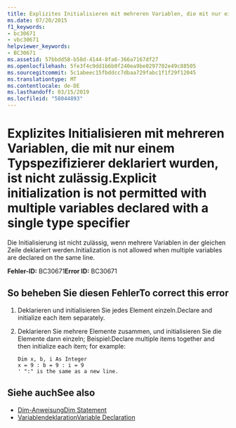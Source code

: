 ```yaml
---
title: Explizites Initialisieren mit mehreren Variablen, die mit nur einem Typspezifizierer deklariert wurden, ist nicht zulässig.
ms.date: 07/20/2015
f1_keywords:
- bc30671
- vbc30671
helpviewer_keywords:
- BC30671
ms.assetid: 57bbdd58-b58d-4144-8fa6-366a7167df27
ms.openlocfilehash: 5fe3f4c9dd1b6b0f240ea9be0297702e49c88505
ms.sourcegitcommit: 5c1abeec15fbddcc7dbaa729fabc1f1f29f12045
ms.translationtype: MT
ms.contentlocale: de-DE
ms.lasthandoff: 03/15/2019
ms.locfileid: "58044893"
---
```

# <a name="explicit-initialization-is-not-permitted-with-multiple-variables-declared-with-a-single-type-specifier"></a><span data-ttu-id="d785b-102">Explizites Initialisieren mit mehreren Variablen, die mit nur einem Typspezifizierer deklariert wurden, ist nicht zulässig.</span><span class="sxs-lookup"><span data-stu-id="d785b-102">Explicit initialization is not permitted with multiple variables declared with a single type specifier</span></span>
<span data-ttu-id="d785b-103">Die Initialisierung ist nicht zulässig, wenn mehrere Variablen in der gleichen Zeile deklariert werden.</span><span class="sxs-lookup"><span data-stu-id="d785b-103">Initialization is not allowed when multiple variables are declared on the same line.</span></span>  
  
 <span data-ttu-id="d785b-104">**Fehler-ID:** BC30671</span><span class="sxs-lookup"><span data-stu-id="d785b-104">**Error ID:** BC30671</span></span>  
  
## <a name="to-correct-this-error"></a><span data-ttu-id="d785b-105">So beheben Sie diesen Fehler</span><span class="sxs-lookup"><span data-stu-id="d785b-105">To correct this error</span></span>  
  
1.  <span data-ttu-id="d785b-106">Deklarieren und initialisieren Sie jedes Element einzeln.</span><span class="sxs-lookup"><span data-stu-id="d785b-106">Declare and initialize each item separately.</span></span>  
  
2.  <span data-ttu-id="d785b-107">Deklarieren Sie mehrere Elemente zusammen, und initialisieren Sie die Elemente dann einzeln; Beispiel:</span><span class="sxs-lookup"><span data-stu-id="d785b-107">Declare multiple items together and then initialize each item; for example:</span></span>  
  
    ```  
    Dim x, b, i As Integer  
    x = 9 : b = 9 : i = 9   
    ' ":" is the same as a new line.  
    ```  
  
## <a name="see-also"></a><span data-ttu-id="d785b-108">Siehe auch</span><span class="sxs-lookup"><span data-stu-id="d785b-108">See also</span></span>

- [<span data-ttu-id="d785b-109">Dim-Anweisung</span><span class="sxs-lookup"><span data-stu-id="d785b-109">Dim Statement</span></span>](../../visual-basic/language-reference/statements/dim-statement.md)
- [<span data-ttu-id="d785b-110">Variablendeklaration</span><span class="sxs-lookup"><span data-stu-id="d785b-110">Variable Declaration</span></span>](../../visual-basic/programming-guide/language-features/variables/variable-declaration.md)
